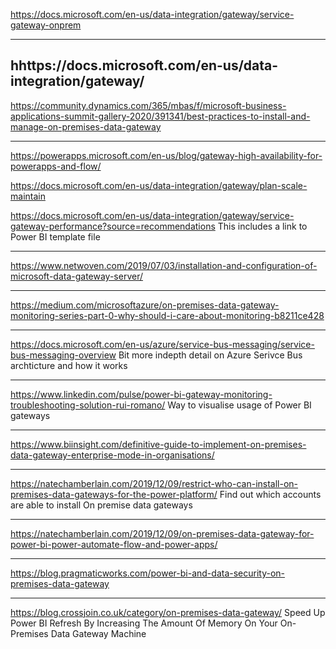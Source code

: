 https://docs.microsoft.com/en-us/data-integration/gateway/service-gateway-onprem

---

hhttps://docs.microsoft.com/en-us/data-integration/gateway/
---

https://community.dynamics.com/365/mbas/f/microsoft-business-applications-summit-gallery-2020/391341/best-practices-to-install-and-manage-on-premises-data-gateway

---

https://powerapps.microsoft.com/en-us/blog/gateway-high-availability-for-powerapps-and-flow/

https://docs.microsoft.com/en-us/data-integration/gateway/plan-scale-maintain

https://docs.microsoft.com/en-us/data-integration/gateway/service-gateway-performance?source=recommendations
This includes a link to Power BI template file

---

https://www.netwoven.com/2019/07/03/installation-and-configuration-of-microsoft-data-gateway-server/

---

https://medium.com/microsoftazure/on-premises-data-gateway-monitoring-series-part-0-why-should-i-care-about-monitoring-b8211ce428

---

https://docs.microsoft.com/en-us/azure/service-bus-messaging/service-bus-messaging-overview
Bit more indepth detail on Azure Serivce Bus archticture and how it works

---
https://www.linkedin.com/pulse/power-bi-gateway-monitoring-troubleshooting-solution-rui-romano/
Way to visualise usage of Power BI gateways

---
https://www.biinsight.com/definitive-guide-to-implement-on-premises-data-gateway-enterprise-mode-in-organisations/

---
https://natechamberlain.com/2019/12/09/restrict-who-can-install-on-premises-data-gateways-for-the-power-platform/
Find out which accounts are able to install On premise data gateways

---
https://natechamberlain.com/2019/12/09/on-premises-data-gateway-for-power-bi-power-automate-flow-and-power-apps/


---
https://blog.pragmaticworks.com/power-bi-and-data-security-on-premises-data-gateway

---
https://blog.crossjoin.co.uk/category/on-premises-data-gateway/
Speed Up Power BI Refresh By Increasing The Amount Of Memory On Your On-Premises Data Gateway Machine

